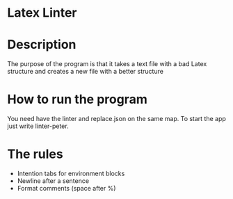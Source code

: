 # Latex Linter

# Description
The purpose of the program is that it takes a text file with a bad Latex structure and creates a new file with a better structure

# How to run the program
You need have the linter and replace.json on the same map.
To start the app just write linter-peter.

# The rules
- Intention tabs for environment blocks
- Newline after a sentence
- Format comments (space after %)
